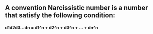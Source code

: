 ## A convention Narcissistic number is a number that satisfy the following condition:
#### d1d2d3...dn = d1^n + d2^n + d3^n + ... + dn^n
